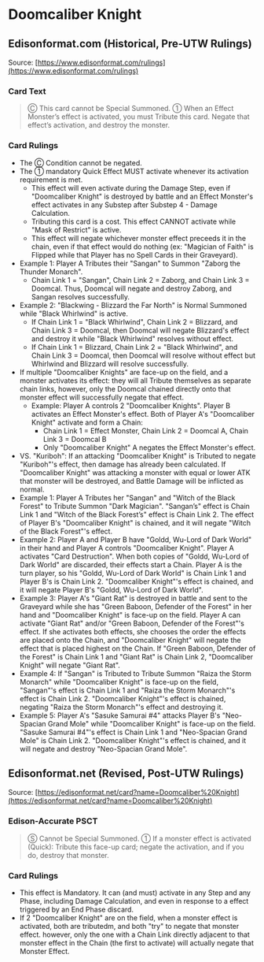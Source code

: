 # Doomcaliber Knight

## Edisonformat.com (Historical, Pre-UTW Rulings)

Source: [https://www.edisonformat.com/rulings](https://www.edisonformat.com/rulings)

### Card Text

> Ⓒ This card cannot be Special Summoned. ① When an Effect Monster’s effect is activated, you must Tribute this card. Negate that effect’s activation, and destroy the monster.

### Card Rulings

*   The Ⓒ Condition cannot be negated.
*   The ① mandatory Quick Effect MUST activate whenever its activation requirement is met.
    *   This effect will even activate during the Damage Step, even if "Doomcaliber Knight" is destroyed by battle and an Effect Monster's effect activates in any Substep after Substep 4 - Damage Calculation.
    *   Tributing this card is a cost. This effect CANNOT activate while "Mask of Restrict" is active.
    *   This effect will negate whichever monster effect preceeds it in the chain, even if that effect would do nothing (ex: "Magician of Faith" is Flipped while that Player has no Spell Cards in their Graveyard).
*   Example 1: Player A Tributes their "Sangan" to Summon "Zaborg the Thunder Monarch".
    *   Chain Link 1 = "Sangan", Chain Link 2 = Zaborg, and Chain Link 3 = Doomcal. Thus, Doomcal will negate and destroy Zaborg, and Sangan resolves successfully.
*   Example 2: "Blackwing - Blizzard the Far North" is Normal Summoned while "Black Whirlwind" is active.
    *   If Chain Link 1 = "Black Whirlwind", Chain Link 2 = Blizzard, and Chain Link 3 = Doomcal, then Doomcal will negate Blizzard's effect and destroy it while "Black Whirlwind" resolves without effect.
    *   If Chain Link 1 = Blizzard, Chain Link 2 = "Black Whirlwind", and Chain Link 3 = Doomcal, then Doomcal will resolve without effect but Whirlwind and Blizzard will resolve successfully.
*   If multiple "Doomcaliber Knights" are face-up on the field, and a monster activates its effect: they will all Tribute themselves as separate chain links, however, only the Doomcal chained directly onto that monster effect will successfully negate that effect.
    *   Example: Player A controls 2 "Doomcaliber Knights". Player B activates an Effect Monster's effect. Both of Player A's "Doomcaliber Knight" activate and form a Chain:
        *   Chain Link 1 = Effect Monster, Chain Link 2 = Doomcal A, Chain Link 3 = Doomcal B
        *   Only "Doomcaliber Knight" A negates the Effect Monster's effect.
*   VS. "Kuriboh": If an attacking "Doomcaliber Knight" is Tributed to negate "Kuriboh"'s effect, then damage has already been calculated. If "Doomcaliber Knight" was attacking a monster with equal or lower ATK that monster will be destroyed, and Battle Damage will be inflicted as normal.
*   Example 1: Player A Tributes her "Sangan" and "Witch of the Black Forest" to Tribute Summon "Dark Magician". "Sangan’s" effect is Chain Link 1 and "Witch of the Black Forest’s" effect is Chain Link 2. The effect of Player B's "Doomcaliber Knight" is chained, and it will negate "Witch of the Black Forest"'s effect.
*   Example 2: Player A and Player B have "Goldd, Wu-Lord of Dark World" in their hand and Player A controls "Doomcaliber Knight". Player A activates "Card Destruction". When both copies of "Goldd, Wu-Lord of Dark World" are discarded, their effects start a Chain. Player A is the turn player, so his "Goldd, Wu-Lord of Dark World" is Chain Link 1 and Player B's is Chain Link 2. "Doomcaliber Knight"'s effect is chained, and it will negate Player B's "Goldd, Wu-Lord of Dark World".
*   Example 3: Player A's "Giant Rat" is destroyed in battle and sent to the Graveyard while she has "Green Baboon, Defender of the Forest" in her hand and "Doomcaliber Knight" is face-up on the field. Player A can activate "Giant Rat" and/or "Green Baboon, Defender of the Forest"'s effect. If she activates both effects, she chooses the order the effects are placed onto the Chain, and "Doomcaliber Knight" will negate the effect that is placed highest on the Chain. If "Green Baboon, Defender of the Forest" is Chain Link 1 and "Giant Rat" is Chain Link 2, "Doomcaliber Knight" will negate "Giant Rat".
*   Example 4: If "Sangan" is Tributed to Tribute Summon "Raiza the Storm Monarch" while "Doomcaliber Knight" is face-up on the field, "Sangan"'s effect is Chain Link 1 and "Raiza the Storm Monarch"'s effect is Chain Link 2. "Doomcaliber Knight"'s effect is chained, negating "Raiza the Storm Monarch"'s effect and destroying it.
*   Example 5: Player A's "Sasuke Samurai #4" attacks Player B's "Neo-Spacian Grand Mole" while "Doomcaliber Knight" is face-up on the field. "Sasuke Samurai #4"'s effect is Chain Link 1 and "Neo-Spacian Grand Mole" is Chain Link 2. "Doomcaliber Knight"'s effect is chained, and it will negate and destroy "Neo-Spacian Grand Mole".

## Edisonformat.net (Revised, Post-UTW Rulings)

Source: [https://edisonformat.net/card?name=Doomcaliber%20Knight](https://edisonformat.net/card?name=Doomcaliber%20Knight)

### Edison-Accurate PSCT

> Ⓢ Cannot be Special Summoned.
> ① If a monster effect is activated (Quick): Tribute this face-up card; negate the activation, and if you do, destroy that monster.

### Card Rulings

*   This effect is Mandatory. It can (and must) activate in any Step and any Phase,
including Damage Calculation, and even in response to a effect triggered by an End Phase discard.
*   If 2 "Doomcaliber Knight" are on the field, when a monster effect is activated,
both are tributedm, and both "try" to negate that monster effect.
however, only the one with a Chain Link directly adjacent to that monster effect in the Chain
(the first to activate) will actually negate that Monster Effect.
            